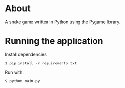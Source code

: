 # About
A snake game written in Python using the Pygame library.

# Running the application

Install dependencies:

```
$ pip install -r requirements.txt
```

Run with:

```
$ python main.py
```